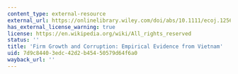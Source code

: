 ```yaml
---
content_type: external-resource
external_url: https://onlinelibrary.wiley.com/doi/abs/10.1111/ecoj.12560
has_external_license_warning: true
license: https://en.wikipedia.org/wiki/All_rights_reserved
status: ''
title: 'Firm Growth and Corruption: Empirical Evidence from Vietnam'
uid: 7d9c8440-3edc-42d2-b454-50579d64f6a0
wayback_url: ''
---
```

